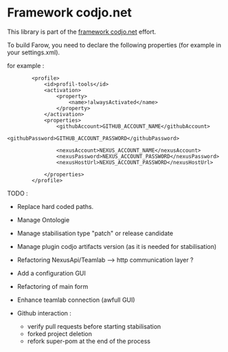 Framework codjo.net
===================

This library is part of the [framework codjo.net](http://codjo.net) effort.


To build Farow, you need to declare the following properties (for example in your settings.xml).

for example :
```
        <profile>
            <id>profil-tools</id>
            <activation>
                <property>
                    <name>!alwaysActivated</name>
                </property>
            </activation>
            <properties>
                <githubAccount>GITHUB_ACCOUNT_NAME</githubAccount>
                <githubPassword>GITHUB_ACCOUNT_PASSWORD</githubPassword>

                <nexusAccount>NEXUS_ACCOUNT_NAME</nexusAccount>
                <nexusPassword>NEXUS_ACCOUNT_PASSWORD</nexusPassword>
                <nexusHostUrl>NEXUS_ACCOUNT_PASSWORD</nexusHostUrl>

            </properties>
        </profile>
```

TODO :
* Replace hard coded paths.
* Manage Ontologie

* Manage stabilisation type "patch" or release candidate
* Manage plugin codjo artifacts version (as it is needed for stabilisation)
* Refactoring NexusApi/Teamlab --> http communication layer ?
* Add a configuration GUI
* Refactoring of main form
* Enhance teamlab connection (awfull GUI)
* Github interaction :
   - verify pull requests before starting stabilisation
   - forked project deletion
   - refork super-pom at the end of the process
